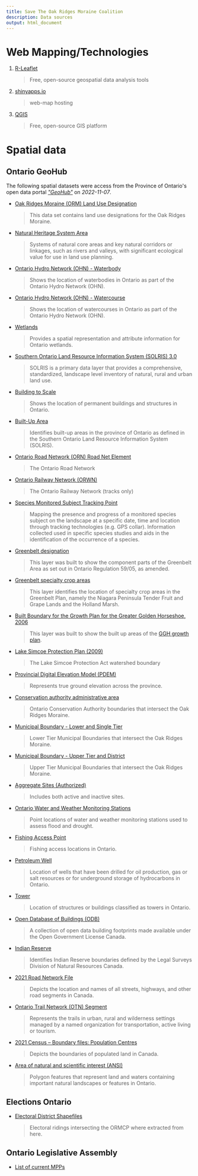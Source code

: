 ```yaml
---
title: Save The Oak Ridges Moraine Coalition
description: Data sources
output: html_document
---
```




# Web Mapping/Technologies

1. [R-Leaflet](https://rstudio.github.io/leaflet/)
    > Free, open-source geospatial data analysis tools

2. [shinyapps.io](https://www.shinyapps.io/)
    > web-map hosting

3. [QGIS](https://www.qgis.org/en/site/)
    > Free, open-source GIS platform


# Spatial data

## Ontario GeoHub
The following spatial datasets were access from the Province of Ontario's open data portal [*"GeoHub"*](https://geohub.lio.gov.on.ca/) on *2022-11-07*.


- [Oak Ridges Moraine (ORM) Land Use Designation](https://geohub.lio.gov.on.ca/datasets/lio::oak-ridges-moraine-orm-land-use-designation/)
    > This data set contains land use designations for the Oak Ridges Moraine.

- [Natural Heritage System Area](https://geohub.lio.gov.on.ca/datasets/natural-heritage-system-area/)
    > Systems of natural core areas and key natural corridors or linkages, such as rivers and valleys, with significant ecological value for use in land use planning.

- [Ontario Hydro Network (OHN) - Waterbody](https://geohub.lio.gov.on.ca/datasets/mnrf::ontario-hydro-network-ohn-waterbody/)
    > Shows the location of waterbodies in Ontario as part of the Ontario Hydro Network (OHN).

- [Ontario Hydro Network (OHN) - Watercourse](https://geohub.lio.gov.on.ca/datasets/mnrf::ontario-hydro-network-ohn-watercourse/)
    > Shows the location of watercourses in Ontario as part of the Ontario Hydro Network (OHN).

- [Wetlands](https://geohub.lio.gov.on.ca/datasets/mnrf::wetlands/)
    > Provides a spatial representation and attribute information for Ontario wetlands.

- [Southern Ontario Land Resource Information System (SOLRIS) 3.0](https://geohub.lio.gov.on.ca/documents/southern-ontario-land-resource-information-system-solris-3-0/about)
    > SOLRIS is a primary data layer that provides a comprehensive, standardized, landscape level inventory of natural, rural and urban land use.

- [Building to Scale](https://geohub.lio.gov.on.ca/datasets/6a251b78ec14429d894fe51e93eede08/about)
    > Shows the location of permanent buildings and structures in Ontario.

- [Built-Up Area](https://geohub.lio.gov.on.ca/datasets/lio::built-up-area)
    > Identifies built-up areas in the province of Ontario as defined in the Southern Ontario Land Resource Information System (SOLRIS).

- [Ontario Road Network (ORN) Road Net Element](https://geohub.lio.gov.on.ca/datasets/mnrf::ontario-road-network-orn-road-net-element/about)
    > The Ontario Road Network

- [Ontario Railway Network (ORWN)](https://geohub.lio.gov.on.ca/maps/mnrf::ontario-railway-network-orwn/about)
    > The Ontario Railway Network (tracks only)

- [Species Monitored Subject Tracking Point](https://geohub.lio.gov.on.ca/documents/lio::species-monitored-subject-tracking-point/explore)
    > Mapping the presence and progress of a monitored species subject on the landscape at a specific date, time and location through tracking technologies (e.g. GPS collar). Information collected used in specific species studies and aids in the identification of the occurrence of a species.

- [Greenbelt designation](https://geohub.lio.gov.on.ca/datasets/lio::greenbelt-designation/about)
    > This layer was built to show the component parts of the Greenbelt Area as set out in Ontario Regulation 59/05, as amended.

- [Greenbelt specialty crop areas](https://geohub.lio.gov.on.ca/datasets/lio::greenbelt-specialty-crop-areas/about)
    > This layer identifies the location of specialty crop areas in the Greenbelt Plan, namely the Niagara Peninsula Tender Fruit and Grape Lands and the Holland Marsh.

- [Built Boundary for the Growth Plan for the Greater Golden Horseshoe, 2006](https://geohub.lio.gov.on.ca/documents/25ba6fb6b7894be0b684dd28c07a3bf9/about)
    > This layer was built to show the built up areas of the [GGH growth plan](https://files.ontario.ca/mmah-place-to-grow-office-consolidation-en-2020-08-28.pdf).

- [Lake Simcoe Protection Plan (2009)](https://geohub.lio.gov.on.ca/datasets/lio::lake-simcoe-protection-act-watershed-boundary/about)
    > The Lake Simcoe Protection Act watershed boundary

- [Provincial Digital Elevation Model (PDEM)](https://geohub.lio.gov.on.ca/maps/mnrf::provincial-digital-elevation-model-pdem/)
    > Represents true ground elevation across the province.

- [Conservation authority administrative area](https://geohub.lio.gov.on.ca/datasets/lio::conservation-authority-administrative-area/about)
    > Ontario Conservation Authority boundaries that intersect the Oak Ridges Moraine.

- [Municipal Boundary - Lower and Single Tier](https://geohub.lio.gov.on.ca/datasets/64fb702e16204c3e88b528d9759f1174/explore)
    > Lower Tier Municipal Boundaries that intersect the Oak Ridges Moraine.

- [Municipal Boundary - Upper Tier and District](https://geohub.lio.gov.on.ca/datasets/11be9127e6ae43c4850793a3a2ee943c/explore)
    > Upper Tier Municipal Boundaries that intersect the Oak Ridges Moraine.

- [Aggregate Sites (Authorized)](https://data.ontario.ca/dataset/aggregate-site-authorized)
    > Includes both active and inactive sites.

- [Ontario Water and Weather Monitoring Stations]( https://geohub.lio.gov.on.ca/datasets/lio::ontario-water-and-weather-monitoring-stations/about)
    > Point locations of water and weather monitoring stations used to assess flood and drought.

- [Fishing Access Point](https://geohub.lio.gov.on.ca/datasets/lio::fishing-access-point/about) 
    > Fishing access locations in Ontario.

- [Petroleum Well]( https://geohub.lio.gov.on.ca/datasets/lio::petroleum-well/about)
    > Location of wells that have been drilled for oil production, gas or salt resources or for underground storage of hydrocarbons in Ontario.

- [Tower](https://geohub.lio.gov.on.ca/datasets/mnrf::tower/about)
    > Location of structures or buildings classified as towers in Ontario.

- [Open Database of Buildings (ODB)](https://open.canada.ca/data/en/dataset/40e37a0f-1393-4e91-bd00-334dceb26e34)
    > A collection of open data building footprints made available under the Open Government License Canada.

- [Indian Reserve](https://geohub.lio.gov.on.ca/datasets/lio::indian-reserve/about)
    > Identifies Indian Reserve boundaries defined by the Legal Surveys Division of Natural Resources Canada.

- [2021 Road Network File](https://www12.statcan.gc.ca/census-recensement/2021/geo/sip-pis/rnf-frr/index2021-eng.cfm?year=21)
    > Depicts the location and names of all streets, highways, and other road segments in Canada.

- [Ontario Trail Network (OTN) Segment](https://geohub.lio.gov.on.ca/datasets/mnrf::ontario-trail-network-otn-segment/about)
    > Represents the trails in urban, rural and wilderness settings managed by a named organization for transportation, active living or tourism. 

- [2021 Census – Boundary files: Population Centres]( https://www12.statcan.gc.ca/census-recensement/2021/geo/sip-pis/boundary-limites/index2021-eng.cfm?year=21)
    > Depicts the boundaries of populated land in Canada. 

- [Area of natural and scientific interest (ANSI)]( https://geohub.lio.gov.on.ca/datasets/b88037cdb71e4daf9445afa6fb999194/about)
    > Polygon features that represent land and waters containing important natural landscapes or features in Ontario.  


<!-- - [Ministry of Transportation Aggregate sites](https://geohub.lio.gov.on.ca/documents/lio::ministry-of-transportation-aggregate-sites/about) -->

<!-- - [Ontario First Nations treaty areas](https://data.ontario.ca/dataset/ontario-first-nations-treaty-areas) -->

## Elections Ontario

- [Electoral District Shapefiles](https://www.elections.on.ca/en/voting-in-ontario/electoral-district-shapefiles.html)
    > Electoral ridings intersecting the ORMCP where extracted from here.


## Ontario Legislative Assembly

- [List of current MPPs](https://www.ola.org/en/members/current)